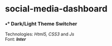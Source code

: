 # social-media-dashboard

<h3>•° Dark/Light Theme Switcher</h3>
Technologies: <i>Html5, CSS3</i> and <i>Js</i><br />
Font: <b><i>Inter</i></b>
